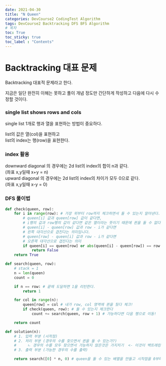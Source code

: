 ```yaml
---
date: 2021-04-30
title: "N Queen"
categories: DevCourse2 CodingTest Algorithm
tags: DevCourse2 Backtracking DFS BFS Algorithm
# 목차
toc: True  
toc_sticky: true 
toc_label : "Contents"
---
```


# Backtracking 대표 문제
Backtracking 대표적 문제라고 한다.

지금은 일단 완전히 이해는 못하고 풀이 개념 정도만 간단하게 작성하고 다음에 다시 수정할 것이다.

### single list shows rows and cols
single list 1개로 행과 열을 표현하는 방법이 중요하다.

list의 값은 열(col)을 표현하고  
list의 index는 행(row)을 표현한다.


### index 활용
downward diagonal 의 경우에는 2d list의 index의 합이 n과 같다.  
(좌표 x,y일때 x+y = n)  
upward diagonal 의 경우에는 2d list의 index의 차이가 모두 0으로 같다.  
(좌표 x,y일때 x-y = 0)  






### DFS 풀이법
```python
def check(queen, row):
    for i in range(row): # 가장 위부터 row까지 체크하면서 둘 수 있는지 알아낸다.
        # queen[i] 값과 queen[row] 값이 같다면,
        # i행의 값과 row행의 값이 같다면 같은 열이라는 뜻이기 때문에 퀸을 둘 수 없다.
        # queen[i] - queen[row] 값과 row - i가 같다면
        # 왼쪽 대각선으로 겹친다는 의미입니다.
        # queen[row] - queen[i] 값과 row - i가 같다면
        # 오른쪽 대각선으로 겹친다는 의미
        if queen[i] == queen[row] or abs(queen[i] - queen[row]) == row - i:
            return False
    return True

def search(queen, row):
    # stack = 1
    n = len(queen)
    count = 0

    if n == row: # 끝에 도달하면 1을 리턴한다.
        return 1

    for col in range(n):
        queen[row] = col # 내가 row, col 영역에 퀸을 뒀다 체크!
        if check(queen, row): # 둘 수 있는지 체크한다
            count += search(queen, row + 1) # 가능하다면 다음 행으로 이동!

    return count

def solution(n):
    # 1. 입력 부분 (시작점)
    # 2. 처리 부분 (경우의 수를 찾으면서 퀸을 둘 수 있는가?) 
    #     ㄴ 경우의 수를 모두 찾으면서 가능하지 않은것은 가지치기  <- 이것이 백트래킹
    # 3. 출력 부분 (가능한 경우의 수를 출력)

    return search([0] * n, 0) # queen을 둘 수 있는 배열을 만들고 시작점을 0부터 시작한다.

```